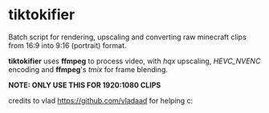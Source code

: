 # tiktokifier
Batch script for rendering, upscaling and converting raw minecraft clips from 16:9 into 9:16 (portrait) format.

**tiktokifier** uses **ffmpeg** to process video, with *hqx* upscaling, *HEVC_NVENC* encoding and **ffmpeg**'s *tmix* for frame blending.

**NOTE: ONLY USE THIS FOR 1920:1080 CLIPS**

credits to vlad https://github.com/vladaad for helping c:
